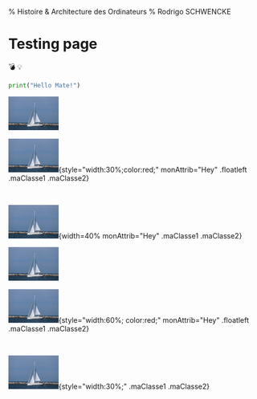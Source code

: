 % Histoire & Architecture des Ordinateurs
% Rodrigo SCHWENCKE

# Testing page

:bomb: :bulb:

```python
print("Hello Mate!")
```

![Bateau 1, NO clickable NO style/Attrib No Classe](img/bateau.jpg)

![Bateau 2, NO clickable AVEC style ET Classe](img/bateau.jpg){style="width:30%;color:red;" monAttrib="Hey" .floatleft .maClasse1 .maClasse2}

<div style="clear:both;"></div>
<br/>

![Bateau 3, NO clickable AVEC width](img/bateau.jpg){width=40% monAttrib="Hey" .maClasse1 .maClasse2}

[![Bateau 4, clickable NO style/Attrib NO Classe](img/bateau.jpg)](https://mersetbateaux.com/financer-achat-bateau/)

[![Bateau 5, clickable AVEC style ET Classes](img/bateau.jpg)](https://mersetbateaux.com/financer-achat-bateau/){style="width:60%; color:red;" monAttrib="Hey" .floatleft .maClasse1 .maClasse2}

<div style="clear:both;"></div>
<br/>

[![Bateau 6, clickable AVEC width](img/bateau.jpg)](https://mersetbateaux.com/financer-achat-bateau/){style="width:30%;" .maClasse1 .maClasse2}
